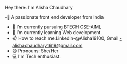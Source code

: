 Hey there.
I'm Alisha Chaudhary 

-🌟 A passionate front end developer from India 
- 🔭 I’m currently pursuing BTECH CSE-AIML
- 🌱 I’m currently learning Web development.
- 📫 How to reach me:Linkedin-@Alisha19100, Gmail -alishachaudhary1619@gmail.com
- 😄 Pronouns: She/Her
- 💻 I'm Tech enthusiast.

